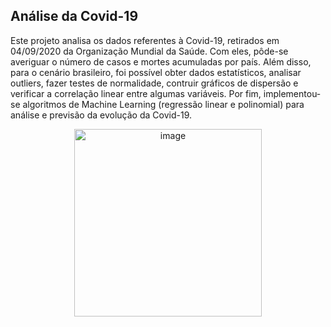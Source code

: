 ## Análise da Covid-19

Este projeto analisa os dados referentes à Covid-19, retirados em 04/09/2020 da Organização Mundial da Saúde.
Com eles, pôde-se averiguar o número de casos e mortes acumuladas por país. Além disso, para o cenário brasileiro, foi possível obter dados estatísticos, analisar outliers, fazer testes de normalidade, contruir gráficos de dispersão e verificar a correlação linear entre algumas variáveis.
Por fim, implementou-se algoritmos de Machine Learning (regressão linear e polinomial) para análise e previsão da evolução da Covid-19.


<div style="text-align: center;">
  <img src="https://github.com/user-attachments/assets/616c1748-3fa9-4cf5-98d2-f9b0330e6a4c" alt="image" width="300"/>
</div>
